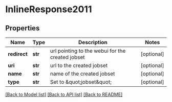 # InlineResponse2011

## Properties
Name | Type | Description | Notes
------------ | ------------- | ------------- | -------------
**redirect** | **str** | url pointing to the webui for the created jobset | [optional] 
**uri** | **str** | url to the created jobset | [optional] 
**name** | **str** | name of the created jobset | [optional] 
**type** | **str** | Set to \&quot;jobset\&quot; | [optional] 

[[Back to Model list]](../README.md#documentation-for-models) [[Back to API list]](../README.md#documentation-for-api-endpoints) [[Back to README]](../README.md)



